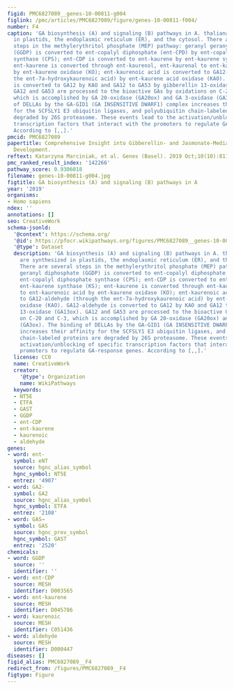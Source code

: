 ```yaml
---
figid: PMC6827089__genes-10-00811-g004
figlink: /pmc/articles/PMC6827089/figure/genes-10-00811-f004/
number: F4
caption: 'GA biosynthesis (A) and signaling (B) pathways in A. thaliana. GAs are synthesized
  in plastids, the endoplasmic reticulum (ER), and the cytosol. There are several
  steps in the methylerythritol phosphate (MEP) pathway: geranyl geranyl diphosphate
  (GGDP) is converted to ent-copalyl diphosphate (ent-CPD) by ent-copalyl diphosphate
  synthase (CPS); ent-CDP is converted to ent-kaurene by ent-kaurene synthase (KS);
  ent-kaurene is converted through ent-kaurenol, ent-kaurenal to ent-kaurenoic acid
  by ent-kaurene oxidase (KO); ent-kaurenoic acid is converted to GA12-aldehyde (through
  the ent-7a-hydroxykaurenoic acid) by ent-kaurene acid oxidase (KAO). GA12-aldehyde
  is converted to GA12 by KAO and GA12 to GA53 by gibberellin 13-oxidase (GA13ox).
  GA12 and GA53 are processed to the bioactive GAs by oxidations on C-20 and C-3,
  which is accomplished by GA 20-oxidase (GA20ox) and GA 3-oxidase (GA3ox). The binding
  of DELLAs by the GA-GID1 (GA INSENSITIVE DWARF1) complex increases their affinity
  for the SCFSLY1 E3 ubiquitin ligases, and polyubiquitin chain-labeled proteins are
  degraded by 26S proteasome. These events lead to the activation/unblocking of specific
  transcription factors that interact with the promoters to regulate GA-response genes.
  According to [,,].'
pmcid: PMC6827089
papertitle: Comprehensive Insight into Gibberellin- and Jasmonate-Mediated Stamen
  Development.
reftext: Katarzyna Marciniak, et al. Genes (Basel). 2019 Oct;10(10):811.
pmc_ranked_result_index: '142266'
pathway_score: 0.9306018
filename: genes-10-00811-g004.jpg
figtitle: GA biosynthesis (A) and signaling (B) pathways in A
year: '2019'
organisms:
- Homo sapiens
ndex: ''
annotations: []
seo: CreativeWork
schema-jsonld:
  '@context': https://schema.org/
  '@id': https://pfocr.wikipathways.org/figures/PMC6827089__genes-10-00811-g004.html
  '@type': Dataset
  description: 'GA biosynthesis (A) and signaling (B) pathways in A. thaliana. GAs
    are synthesized in plastids, the endoplasmic reticulum (ER), and the cytosol.
    There are several steps in the methylerythritol phosphate (MEP) pathway: geranyl
    geranyl diphosphate (GGDP) is converted to ent-copalyl diphosphate (ent-CPD) by
    ent-copalyl diphosphate synthase (CPS); ent-CDP is converted to ent-kaurene by
    ent-kaurene synthase (KS); ent-kaurene is converted through ent-kaurenol, ent-kaurenal
    to ent-kaurenoic acid by ent-kaurene oxidase (KO); ent-kaurenoic acid is converted
    to GA12-aldehyde (through the ent-7a-hydroxykaurenoic acid) by ent-kaurene acid
    oxidase (KAO). GA12-aldehyde is converted to GA12 by KAO and GA12 to GA53 by gibberellin
    13-oxidase (GA13ox). GA12 and GA53 are processed to the bioactive GAs by oxidations
    on C-20 and C-3, which is accomplished by GA 20-oxidase (GA20ox) and GA 3-oxidase
    (GA3ox). The binding of DELLAs by the GA-GID1 (GA INSENSITIVE DWARF1) complex
    increases their affinity for the SCFSLY1 E3 ubiquitin ligases, and polyubiquitin
    chain-labeled proteins are degraded by 26S proteasome. These events lead to the
    activation/unblocking of specific transcription factors that interact with the
    promoters to regulate GA-response genes. According to [,,].'
  license: CC0
  name: CreativeWork
  creator:
    '@type': Organization
    name: WikiPathways
  keywords:
  - NT5E
  - ETFA
  - GAST
  - GGDP
  - ent-CDP
  - ent-kaurene
  - kaurenoic
  - aldehyde
genes:
- word: ent-
  symbol: eNT
  source: hgnc_alias_symbol
  hgnc_symbol: NT5E
  entrez: '4907'
- word: GA2-
  symbol: GA2
  source: hgnc_alias_symbol
  hgnc_symbol: ETFA
  entrez: '2108'
- word: GAS→
  symbol: GAS
  source: hgnc_prev_symbol
  hgnc_symbol: GAST
  entrez: '2520'
chemicals:
- word: GGDP
  source: ''
  identifier: ''
- word: ent-CDP
  source: MESH
  identifier: D003565
- word: ent-kaurene
  source: MESH
  identifier: D045786
- word: kaurenoic
  source: MESH
  identifier: C051436
- word: aldehyde
  source: MESH
  identifier: D000447
diseases: []
figid_alias: PMC6827089__F4
redirect_from: /figures/PMC6827089__F4
figtype: Figure
---
```

